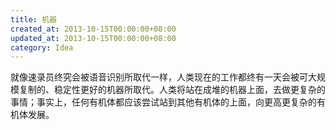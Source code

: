```yaml
---
title: 机器
created_at: 2013-10-15T00:00:00+08:00
updated_at: 2013-10-15T00:00:00+08:00
category: Idea
---
```


就像速录员终究会被语音识别所取代一样，人类现在的工作都终有一天会被可大规模复制的、稳定性更好的机器所取代。人类将站在成堆的机器上面，去做更复杂的事情；事实上，任何有机体都应该尝试站到其他有机体的上面，向更高更复杂的有机体发展。
